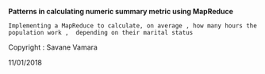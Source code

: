 
**Patterns in calculating numeric summary metric using MapReduce**

`Implementing a MapReduce to calculate,
on average , how many hours the population work , 
depending on their marital status`

Copyright : Savane Vamara

11/01/2018